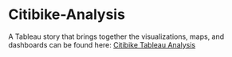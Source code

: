 # Citibike-Analysis
A Tableau story that brings together the visualizations, maps, and dashboards can be found here: 
[Citibike Tableau Analysis](https://public.tableau.com/views/CitiBikeAnalysis_/CityBikeStoryboard?:language=en&:display_count=y&:origin=viz_share_link)
